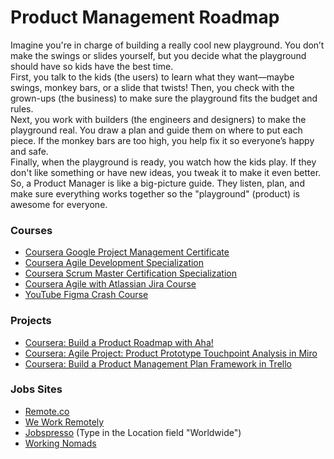 # Product Management Roadmap
Imagine you're in charge of building a really cool new playground. You don’t make the swings or slides yourself, but you decide what the playground should have so kids have the best time.  
First, you talk to the kids (the users) to learn what they want—maybe swings, monkey bars, or a slide that twists! Then, you check with the grown-ups (the business) to make sure the playground fits the budget and rules.  
Next, you work with builders (the engineers and designers) to make the playground real. You draw a plan and guide them on where to put each piece. If the monkey bars are too high, you help fix it so everyone’s happy and safe.  
Finally, when the playground is ready, you watch how the kids play. If they don't like something or have new ideas, you tweak it to make it even better.  
So, a Product Manager is like a big-picture guide. They listen, plan, and make sure everything works together so the "playground" (product) is awesome for everyone.

### Courses
* [Coursera Google Project Management Certificate](https://www.coursera.org/professional-certificates/google-project-management)
* [Coursera Agile Development Specialization](https://www.coursera.org/specializations/agile-development)
* [Coursera Scrum Master Certification Specialization](https://www.coursera.org/specializations/learnquest-certified-scrum-master)
* [Coursera Agile with Atlassian Jira Course](https://www.coursera.org/learn/agile-atlassian-jira)
* [YouTube Figma Crash Course](https://www.youtube.com/watch?v=BOt3MNB71gI)

### Projects
* [Coursera: Build a Product Roadmap with Aha!](https://www.coursera.org/projects/build-product-roadmap-aha)
* [Coursera: Agile Project: Product Prototype Touchpoint Analysis in Miro](https://www.coursera.org/projects/agile-prototype-analysis-miro)
* [Coursera: Build a Product Management Plan Framework in Trello](https://www.coursera.org/projects/build-product-management-plan-framework-trello)

### Jobs Sites
* [Remote.co](https://remote.co/remote-jobs/search?categories=35&remoteoptions=100%25%20Remote%20Work&joblocations=hoa&loc.latlng=0%2C0&loc.radius=30&anywhereinus=0&searchkeyword=Product%20manager&useclocation=true&sortbyposteddate=true&page=1)
* [We Work Remotely](https://weworkremotely.com/categories/remote-product-jobs)
* [Jobspresso](https://jobspresso.co/remote-product-management-jobs/) (Type in the Location field "Worldwide")
* [Working Nomads](https://www.workingnomads.com/jobs?category=management&location=anywhere,pakistan)
